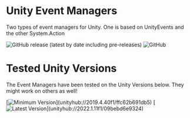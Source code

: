 # Unity Event Managers
Two types of event managers for Unity. One is based on UnityEvents and the other System.Action

![GitHub release (latest by date including pre-releases)](https://img.shields.io/github/v/release/ru1t3rl/unity-eventmanager)
![GitHub](https://img.shields.io/github/license/ru1t3rl/Unity-EventManager)

# Tested Unity Versions
The Event Managers have been tested on the Unity Versions below. They might work on others as well!

[![Minimum Version](https://img.shields.io/static/v1?label="Minimum"&message="2019.4.40f1"&color="orange"&logo="Unity")](unityhub://2019.4.40f1/ffc62b691db5)
[![Latest Version](https://img.shields.io/static/v1?label="Latest"&message="2022.1.11"&color="green"&logo="Unity")](unityhub://2022.1.11f1/09bebd6e9324)
